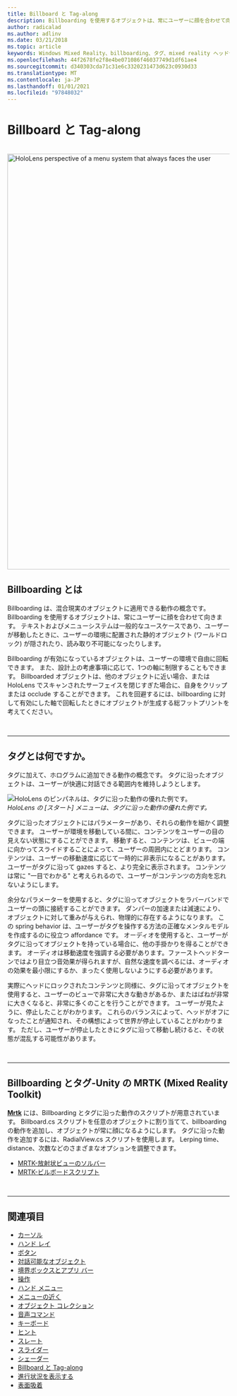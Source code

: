```yaml
---
title: Billboard と Tag-along
description: Billboarding を使用するオブジェクトは、常にユーザーに顔を合わせて向きます。
author: radicalad
ms.author: adlinv
ms.date: 03/21/2018
ms.topic: article
keywords: Windows Mixed Reality、billboarding、タグ、mixed reality ヘッドセット、windows mixed reality ヘッドセット、virtual Reality ヘッドセット、HoloLens、MRTK、Mixed Reality Toolkit
ms.openlocfilehash: 44f2678fe2f8e4be071086f46037749d1df61ae4
ms.sourcegitcommit: d340303cda71c31e6c3320231473d623c0930d33
ms.translationtype: MT
ms.contentlocale: ja-JP
ms.lasthandoff: 01/01/2021
ms.locfileid: "97848032"
---
```

# <a name="billboarding-and-tag-along"></a>Billboard と Tag-along

<br>

<img src="images/MRTK_TagAlong.gif" alt="HoloLens perspective of a menu system that always faces the user" width="940px">
<br>

## <a name="what-is-billboarding"></a>Billboarding とは

Billboarding は、混合現実のオブジェクトに適用できる動作の概念です。 Billboarding を使用するオブジェクトは、常にユーザーに顔を合わせて向きます。 テキストおよびメニューシステムは一般的なユースケースであり、ユーザーが移動したときに、ユーザーの環境に配置された静的オブジェクト (ワールドロック) が隠されたり、読み取り不可能になったりします。

Billboarding が有効になっているオブジェクトは、ユーザーの環境で自由に回転できます。 また、設計上の考慮事項に応じて、1つの軸に制限することもできます。 Billboarded オブジェクトは、他のオブジェクトに近い場合、または HoloLens でスキャンされたサーフェイスを閉じすぎた場合に、自身をクリップまたは occlude することができます。 これを回避するには、billboarding に対して有効にした軸で回転したときにオブジェクトが生成する総フットプリントを考えてください。

<br>

---
## <a name="what-is-a-tag-along"></a>タグとは何ですか。

タグに加えて、ホログラムに追加できる動作の概念です。 タグに沿ったオブジェクトは、ユーザーが快適に対話できる範囲内を維持しようとします。

![HoloLens のピンパネルは、タグに沿った動作の優れた例です。](images/tagalong-1000px.jpg)<br>
*HoloLens の [スタート] メニューは、タグに沿った動作の優れた例です。*

タグに沿ったオブジェクトにはパラメーターがあり、それらの動作を細かく調整できます。 ユーザーが環境を移動している間に、コンテンツをユーザーの目の見えない状態にすることができます。 移動すると、コンテンツは、ビューの端に向かってスライドすることによって、ユーザーの周囲内にとどまります。 コンテンツは、ユーザーの移動速度に応じて一時的に非表示になることがあります。 ユーザーがタグに沿って gazes すると、より完全に表示されます。 コンテンツは常に "一目でわかる" と考えられるので、ユーザーがコンテンツの方向を忘れないようにします。

余分なパラメーターを使用すると、タグに沿ってオブジェクトをラバーバンドでユーザーの頭に接続することができます。 ダンパーの加速または減速により、オブジェクトに対して重みが与えられ、物理的に存在するようになります。 この spring behavior は、ユーザーがタグを操作する方法の正確なメンタルモデルを作成するのに役立つ affordance です。 オーディオを使用すると、ユーザーがタグに沿ってオブジェクトを持っている場合に、他の手掛かりを得ることができます。 オーディオは移動速度を強調する必要があります。ファーストヘッドターンではより目立つ音効果が得られますが、自然な速度を調べるには、オーディオの効果を最小限にするか、まったく使用しないようにする必要があります。

実際にヘッドにロックされたコンテンツと同様に、タグに沿ってオブジェクトを使用すると、ユーザーのビューで非常に大きな動きがあるか、またはばねが非常に大きくなると、非常に多くのことを行うことができます。 ユーザーが見たように、停止したことがわかります。 これらのバランスによって、ヘッドがオフになったことが通知され、その構想によって世界が停止していることがわかります。 ただし、ユーザーが停止したときにタグに沿って移動し続けると、その状態が混乱する可能性があります。

<br>

---

## <a name="billboarding-and-tag-along-in-mrtk-mixed-reality-toolkit-for-unity"></a>Billboarding とタグ-Unity の MRTK (Mixed Reality Toolkit)
**[Mrtk](https://github.com/Microsoft/MixedRealityToolkit-Unity)** には、Billboarding とタグに沿った動作のスクリプトが用意されています。 Billboard.cs スクリプトを任意のオブジェクトに割り当てて、billboarding の動作を追加し、オブジェクトが常に顔になるようにします。 タグに沿った動作を追加するには、RadialView.cs スクリプトを使用します。 Lerping time、distance、次数などのさまざまなオプションを調整できます。

* [MRTK-放射状ビューのソルバー](https://microsoft.github.io/MixedRealityToolkit-Unity/Documentation/README_Solver.html#radialview)
* [MRTK-ビルボードスクリプト](https://github.com/microsoft/MixedRealityToolkit-Unity/blob/mrtk_release/Assets/MixedRealityToolkit.SDK/Features/UX/Scripts/Utilities/Billboard.cs)


<br>

---

## <a name="see-also"></a>関連項目

* [カーソル](cursors.md)
* [ハンド レイ](point-and-commit.md)
* [ボタン](button.md)
* [対話可能なオブジェクト](interactable-object.md)
* [境界ボックスとアプリ バー](app-bar-and-bounding-box.md)
* [操作](direct-manipulation.md)
* [ハンド メニュー](hand-menu.md)
* [メニューの近く](near-menu.md)
* [オブジェクト コレクション](object-collection.md)
* [音声コマンド](voice-input.md)
* [キーボード](keyboard.md)
* [ヒント](tooltip.md)
* [スレート](slate.md)
* [スライダー](slider.md)
* [シェーダー](shader.md)
* [Billboard と Tag-along](billboarding-and-tag-along.md)
* [進行状況を表示する](progress.md)
* [表面吸着](surface-magnetism.md)
